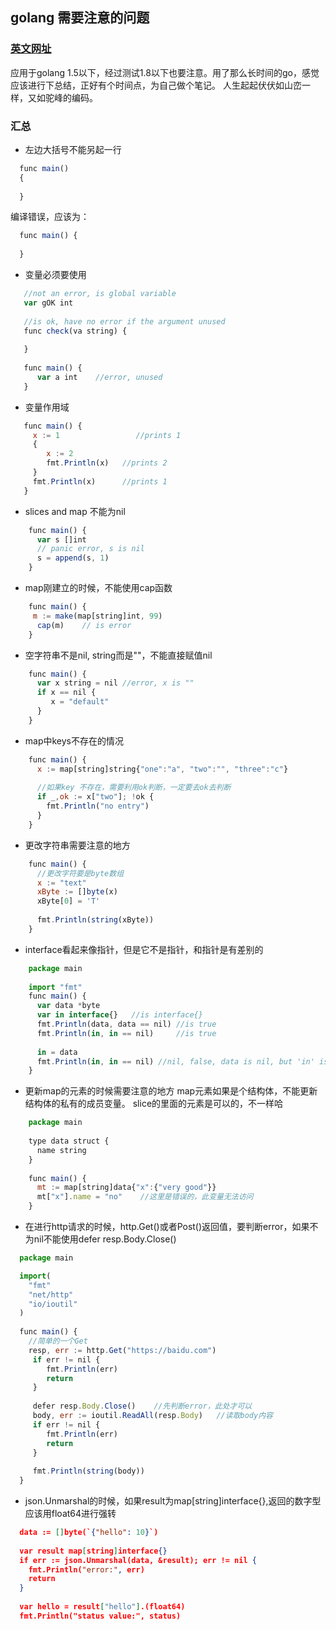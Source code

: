 ## golang 需要注意的问题
### [英文网址](http://devs.cloudimmunity.com/gotchas-and-common-mistakes-in-go-golang/index.html#mline_lit_comma)

应用于golang 1.5以下，经过测试1.8以下也要注意。用了那么长时间的go，感觉应该进行下总结，正好有个时间点，为自己做个笔记。
人生起起伏伏如山峦一样，又如驼峰的编码。
### 汇总
+ 左边大括号不能另起一行

```js
  func main()
  {
  
  }
```
编译错误，应该为：

```js
  func main() {
  
  }
```

+ 变量必须要使用

```js
   //not an error, is global variable
   var gOK int 
   
   //is ok, have no error if the argument unused 
   func check(va string) {
      
   }
   
   func main() {
   	  var a int    //error, unused
   }
```

+ 变量作用域

```js
   func main() {
     x := 1					//prints 1
     {
        x := 2
        fmt.Println(x)   //prints 2
     }
     fmt.Println(x)      //prints 1
   }
```

+ slices and map 不能为nil

```js
	func main() {
	  var s []int
	  // panic error, s is nil
	  s = append(s, 1)
	}
```

+ map刚建立的时候，不能使用cap函数

```js
	func main() {
     m := make(map[string]int, 99)
	  cap(m)    // is error
	}
```
+ 空字符串不是nil, string而是""，不能直接赋值nil

```js
	func main() {
	  var x string = nil //error, x is ""
	  if x == nil {
		 x = "default"
	  }
	}
```
+ map中keys不存在的情况

```js
	func main() {
	  x := map[string]string{"one":"a", "two":"", "three":"c"}
	    
	  //如果key 不存在，需要利用ok判断，一定要去ok去判断
	  if _,ok := x["two"]; !ok {
	    fmt.Println("no entry")
	  }
	}
```

+ 更改字符串需要注意的地方

```js
	func main() {
	  //更改字符要是byte数组
	  x := "text"
	  xByte := []byte(x)
	  xByte[0] = 'T'
		
	  fmt.Println(string(xByte))
	}
```
+ interface看起来像指针，但是它不是指针，和指针是有差别的

```js
	package main
	
	import "fmt"
	func main() {
	  var data *byte
	  var in interface{}   //is interface{}
	  fmt.Println(data, data == nil) //is true
	  fmt.Println(in, in == nil)     //is true
		
	  in = data
	  fmt.Println(in, in == nil) //nil, false, data is nil, but 'in' is not nil ,大部分人对这里很奇怪，但是事实就是这样，打印出nil是因为fmt.Println的实现检测到指针指向是nil，但是in本身并不是nil
	}
```

+ 更新map的元素的时候需要注意的地方
map元素如果是个结构体，不能更新结构体的私有的成员变量。
slice的里面的元素是可以的，不一样哈

```js
	package main
	
	type data struct {
	  name string
	}
	
	func main() {
	  mt := map[string]data{"x":{"very good"}}
	  mt["x"].name = "no"    //这里是错误的，此变量无法访问
	}
```

+ 在进行http请求的时候，http.Get()或者Post()返回值，要判断error，如果不为nil不能使用defer resp.Body.Close()

```js
  package main

  import(
    "fmt"
    "net/http"
    "io/ioutil"
  )
  
  func main() {
    //简单的一个Get
    resp, err := http.Get("https://baidu.com")
  	 if err != nil {
  	    fmt.Println(err)
  	    return
  	 }
  	 
  	 defer resp.Body.Close()    //先判断error，此处才可以
  	 body, err := ioutil.ReadAll(resp.Body)   //读取body内容
  	 if err != nil {
  	 	fmt.Println(err)
  	 	return
  	 }
  	 
  	 fmt.Println(string(body))
  }
```
+ json.Unmarshal的时候，如果result为map[string]interface{},返回的数字型应该用float64进行强转

```json
  data := []byte(`{"hello": 10}`)
  
  var result map[string]interface{}
  if err := json.Unmarshal(data, &result); err != nil {
    fmt.Println("error:", err)
    return
  }
  
  var hello = result["hello"].(float64)
  fmt.Println("status value:", status)
```
